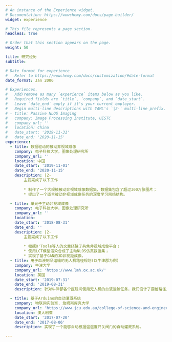 ```yaml
---
# An instance of the Experience widget.
# Documentation: https://wowchemy.com/docs/page-builder/
widget: experience

# This file represents a page section.
headless: true

# Order that this section appears on the page.
weight: 50

title: 研究经历
subtitle:

# Date format for experience
#   Refer to https://wowchemy.com/docs/customization/#date-format
date_format: Jan 2006

# Experiences.
#   Add/remove as many `experience` items below as you like.
#   Required fields are `title`, `company`, and `date_start`.
#   Leave `date_end` empty if it's your current employer.
#   Begin multi-line descriptions with YAML's `|2-` multi-line prefix.
# - title: Passive NLOS Imaging 
#   company: Image Processing Institute, UESTC
#   company_url: ''
#   location: China
#   date_start: '2019-11-31'
#   date_end: '2020-11-15'
experience:
  - title: 数据驱动的被动非视域成像
    company: 电子科技大学，图像处理研究所
    company_url: ''
    location: 中国
    date_start: '2019-11-01'
    date_end: '2020-11-15'
    description: |2-
        主要完成了以下工作
        
        * 制作了一个大规模被动非视域成像数据集，数据集包含了超过300万张图片；
        * 提出了一个适合被动非视域成像任务的深度学习网络结构。

  - title: 单光子主动非视域成像
    company: 电子科技大学，图像处理研究所
    company_url: ''
    location: 
    date_start: '2018-08-31'
    date_end: ''
    description: |2-
        主要完成了以下工作
        
        * 根据O'Toole等人的文章搭建了共焦非视域成像平台；
        * 使用LCT模型渲染合成了主动NLOS仿真数据集；
        * 实现了基于GAN的3D非视距成像。
  - title: 用于血液制品运输的无人机路径规划(以牛津郡为例)
    company: 牛津大学
    company_url: 'https://www.lmh.ox.ac.uk/'
    location: 英国
    date_start: '2019-07-31'
    date_end: '2019-08-31'
    description: 针对牛津郡各个医院间使用无人机的血液运输任务，我们设计了要给路径规划算法。该算法的设计综合考虑了人口、建筑物、环境和当地法律等影响因素。

  - title: 基于Arduino的自动灌溉系统
    company: 物联网实验室, 詹姆斯库克大学
    company_url: 'https://www.jcu.edu.au/college-of-science-and-engineering/internet-of-things'
    location: 澳大利亚
    date_start: '2017-07-20'
    date_end: '2017-08-06'
    description: 实现了一个能够自动根据温湿度开关阀门的自动灌溉系统。

---
```

